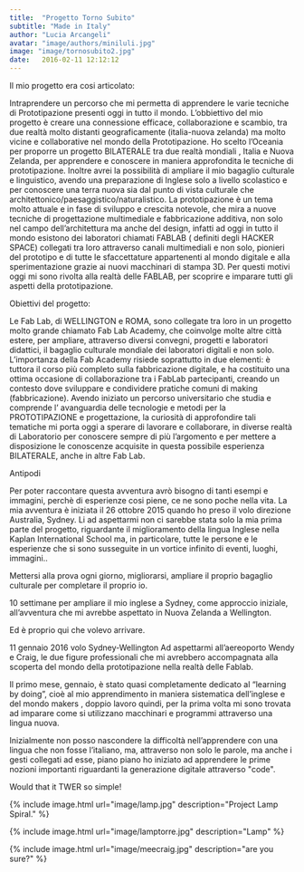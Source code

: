 ```yaml
---
title:  "Progetto Torno Subito"
subtitle: "Made in Italy"
author: "Lucia Arcangeli"
avatar: "image/authors/miniluli.jpg"
image: "image/tornosubito2.jpg"
date:   2016-02-11 12:12:12
---
```




Il mio progetto era cosi articolato:

Intraprendere un percorso che mi permetta di apprendere le varie tecniche di Prototipazione presenti oggi in tutto il mondo. L’obbiettivo del mio progetto è creare una connessione efficace, collaborazione e scambio, tra due realtà molto distanti geograficamente (italia-nuova zelanda) ma molto vicine e collaborative nel mondo della Prototipazione. Ho scelto l’Oceania per proporre un progetto BILATERALE tra due realtà mondiali , Italia e Nuova Zelanda, per apprendere e conoscere in maniera approfondita le tecniche di prototipazione. Inoltre avrei la possibilità di ampliare il mio bagaglio culturale e linguistico, avendo una preparazione di Inglese solo a livello scolastico e per conoscere una terra nuova sia dal punto di vista culturale che architettonico/paesaggistico/naturalistico. La prototipazione è un tema molto attuale e in fase di sviluppo e crescita notevole, che mira a nuove tecniche di progettazione multimediale e fabbricazione additiva, non solo nel campo dell’architettura ma anche del design, infatti ad oggi in tutto il mondo esistono dei laboratori chiamati FABLAB ( definiti degli HACKER SPACE) collegati tra loro attraverso canali multimediali e non solo, pionieri del prototipo e di tutte le sfaccettature appartenenti al mondo digitale e alla sperimentazione grazie ai nuovi macchinari di stampa 3D. Per questi motivi oggi mi sono rivolta alla realtà delle FABLAB, per scoprire e imparare tutti gli aspetti della prototipazione.

Obiettivi del progetto:
 
Le Fab Lab, di WELLINGTON e ROMA, sono collegate tra loro in un progetto molto grande chiamato Fab Lab Academy, che coinvolge molte altre città estere, per ampliare, attraverso diversi convegni, progetti e laboratori didattici, il bagaglio culturale mondiale dei laboratori digitali e non solo. L’importanza della Fab Academy risiede soprattutto in due elementi: è tuttora il corso più completo sulla fabbricazione digitale, e ha costituito una ottima occasione di collaborazione tra i FabLab partecipanti, creando un contesto dove sviluppare e condividere pratiche comuni di making (fabbricazione). Avendo iniziato un percorso universitario che studia e comprende l’ avanguardia delle tecnologie e metodi per la PROTOTIPAZIONE e progettazione, la curiosità di approfondire tali tematiche mi porta oggi a sperare di lavorare e collaborare, in diverse realtà di Laboratorio per conoscere sempre di più l’argomento e per mettere a disposizione le conoscenze acquisite in questa possibile esperienza BILATERALE, anche in altre Fab Lab.

Antipodi

Per poter raccontare questa avventura avrò bisogno di tanti esempi e immagini, perchè di esperienze cosi piene, ce ne sono poche nella vita.
La mia avventura è iniziata il 26 ottobre 2015 quando ho preso il volo direzione Australia, Sydney. Li ad aspettarmi non ci sarebbe stata solo la mia prima parte del progetto, riguardante il miglioramento della lingua Inglese nella Kaplan International School  ma, in particolare, tutte le persone e le esperienze che si sono susseguite in un vortice infinito di eventi, luoghi, immagini..

Mettersi alla prova ogni giorno, migliorarsi, ampliare il proprio bagaglio culturale per completare il proprio io.

10 settimane per ampliare il mio inglese a Sydney, come approccio iniziale, all’avventura che mi avrebbe aspettato in Nuova Zelanda  a Wellington.

Ed è proprio qui che volevo arrivare.

11 gennaio 2016 volo Sydney-Wellington
Ad aspettarmi all’aereoporto Wendy e Craig, le due figure professionali che mi avrebbero accompagnata alla scoperta del mondo della prototipazione nella realtà delle Fablab.

Il primo mese, gennaio, è stato quasi completamente dedicato al  “learning by doing”, cioè al mio apprendimento in maniera sistematica dell’inglese e del mondo makers , doppio lavoro quindi, per la prima volta mi sono trovata ad imparare come si utilizzano macchinari e programmi attraverso una lingua nuova.

Inizialmente non posso nascondere la difficoltà nell’apprendere con una lingua che non fosse l’italiano, ma, attraverso non solo le parole, ma anche i gesti collegati ad esse, piano piano ho iniziato ad apprendere le prime nozioni importanti riguardanti la generazione digitale attraverso "code".


Would that it TWER so simple!



{% include image.html url="image/lamp.jpg" description="Project Lamp Spiral." %}


{% include image.html url="image/lamptorre.jpg" description="Lamp" %}

{% include image.html url="image/meecraig.jpg" description="are you sure?" %}